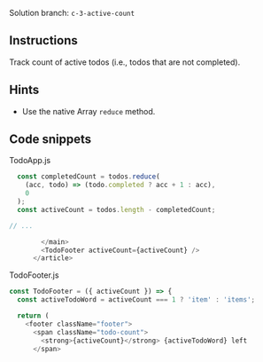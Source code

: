 Solution branch: `c-3-active-count`

## Instructions

Track count of active todos (i.e., todos that are not completed).

## Hints

- Use the native Array `reduce` method.

## Code snippets

TodoApp.js

```javascript
  const completedCount = todos.reduce(
    (acc, todo) => (todo.completed ? acc + 1 : acc),
    0
  );
  const activeCount = todos.length - completedCount;

// ...

        </main>
        <TodoFooter activeCount={activeCount} />
      </article>

```

TodoFooter.js

```javascript
const TodoFooter = ({ activeCount }) => {
  const activeTodoWord = activeCount === 1 ? 'item' : 'items';

  return (
    <footer className="footer">
      <span className="todo-count">
        <strong>{activeCount}</strong> {activeTodoWord} left
      </span>
```
